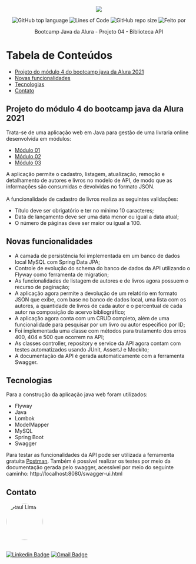 <div align="center">
  <img src="img/logoBootcampJava.jpg">


![GitHub top language](https://img.shields.io/github/languages/top/raul-lima/bootcamp-java-projeto04)<space><space>
![Lines of Code](https://img.shields.io/tokei/lines/github/raul-lima/bootcamp-java-projeto04)<space><space>
![GitHub repo size](https://img.shields.io/github/repo-size/raul-lima/bootcamp-java-projeto04)<space><space>
![Feito por](https://img.shields.io/badge/feito%20por-Raul%20Lima-blueviolet)

 </div align="center">


<p align="center"> Bootcamp Java da Alura - Projeto 04 - Biblioteca API</p>


Tabela de Conteúdos
=================
  <!--ts-->

* [Projeto do módulo 4 do bootcamp java da Alura 2021](#projeto-do-módulo-4-do-bootcamp-java-da-alura-2021)
* [Novas funcionalidades](#novas-funcionalidades)
* [Tecnologias](#tecnologias)
* [Contato](#contato)
  <!--te-->

## Projeto do módulo 4 do bootcamp java da Alura 2021

Trata-se de uma aplicação web em Java para gestão de uma livraria online desenvolvida em módulos:
 * [Módulo 01](https://github.com/raul-lima/bootcamp-java-projeto01)
 * [Módulo 02](https://github.com/raul-lima/bootcamp-java-projeto02) 
 * [Módulo 03](https://github.com/raul-lima/bootcamp-java-projeto03)
  
  A aplicação permite o cadastro, listagem, atualização, remoção e detalhamento de autores e livros no modelo de API, de modo que as informações são consumidas e devolvidas no formato
JSON.
<br>
<br>
A funcionalidade de cadastro de livros realiza as seguintes validações:

* Título deve ser obrigatório e ter no mínimo 10 caracteres;
* Data de lançamento deve ser uma data menor ou igual a data atual;
* O número de páginas deve ser maior ou igual a 100.
  
## Novas funcionalidades
  
  * A camada de persistência foi implementada em um banco de dados local MySQL com Spring Data JPA;
  * Controle de evolução do schema do banco de dados da API utilizando o Flyway como ferramenta de migration;
  * As funcionalidades de listagem de autores e de livros agora possuem o recurso de paginação;
  * A aplicação agora permite a devolução de um relatório em formato JSON que exibe, com base no banco de dados local, uma lista com os autores, a quantidade de livros de cada autor e o percentual de cada autor na composição do acervo bibliográfico;
  * A aplicação agora conta com um CRUD completo, além de uma funcionalidade para pesquisar por um livro ou autor específico por ID;
  * Foi implementada uma classe com métodos para tratamento dos erros 400, 404 e 500 que ocorrem na API;
  * As classes controller, repository e service da API agora contam com testes automatizados usando JUnit, AssertJ e Mockito;
  * A documentação da API é gerada automaticamente com a ferramenta Swagger.


## Tecnologias

Para a construção da aplicação java web foram utilizados:

* Flyway
* Java
* Lombok
* ModelMapper
* MySQL
* Spring Boot
* Swagger

Para testar as funcionalidades da API pode ser utilizada a ferramenta
gratuita [Postman](https://www.postman.com/downloads/). Também é possível realizar os testes por meio da documentação gerada pelo swagger, acessível por meio do seguinte caminho: http://localhost:8080/swagger-ui.html

## Contato

<a href="https://www.linkedin.com/in/raultlima/">
 <img style="border-radius: 50%;" src="https://avatars.githubusercontent.com/u/79487007?s=460&u=61b426b901b8fe02e12019b1fdb67bf0072d4f00&v=4" width="100px;" alt="Raul Lima"/>
<br />
<br />

[![Linkedin Badge](https://img.shields.io/badge/-Raul%20Lima-blue?style=flat-square&logo=Linkedin&logoColor=white&link=https://www.linkedin.com/in/raul-lima-adv/)](https://www.linkedin.com/in/raultlima/)
[![Gmail Badge](https://img.shields.io/badge/-raultorres.lima@gmail.com-c14438?style=flat-square&logo=Gmail&logoColor=white&link=mailto:raultorres.lima@gmail.com)](mailto:raultorres.lima@gmail.com)
